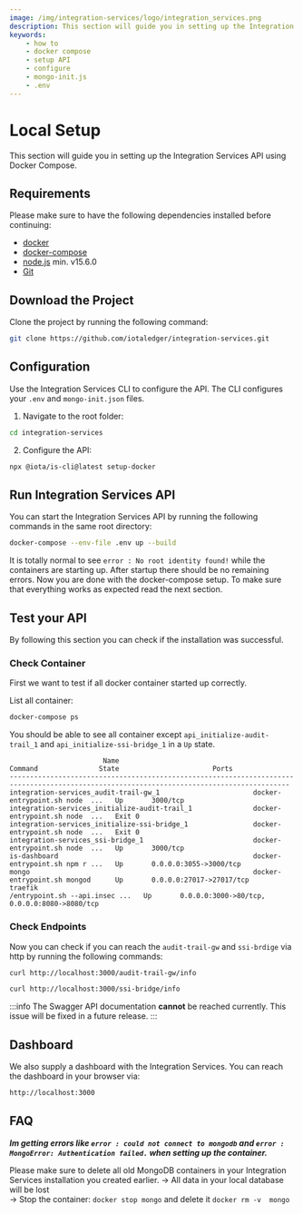```yaml
---
image: /img/integration-services/logo/integration_services.png
description: This section will guide you in setting up the Integration Service API using Docker Compose.
keywords:
    - how to
    - docker compose
    - setup API
    - configure
    - mongo-init.js
    - .env
---
```


# Local Setup

This section will guide you in setting up the Integration Services API using Docker Compose.

## Requirements

Please make sure to have the following dependencies installed before continuing:

-   [docker](https://docs.docker.com/get-docker/)
-   [docker-compose](https://docs.docker.com/compose/install/)
-   [node.js](https://nodejs.org/) min. v15.6.0
-   [Git](https://git-scm.com/book/en/v2/Getting-Started-Installing-Git)

## Download the Project

Clone the project by running the following command:

```bash
git clone https://github.com/iotaledger/integration-services.git
```

## Configuration

Use the Integration Services CLI to configure the API. The CLI configures your `.env` and `mongo-init.json` files.

1. Navigate to the root folder:

```bash
cd integration-services
```

2. Configure the API:

```bash
npx @iota/is-cli@latest setup-docker
```

## Run Integration Services API

You can start the Integration Services API by running the following commands in the same root directory:

```bash
docker-compose --env-file .env up --build
```
It is totally normal to see `error : No root identity found!` while the containers are starting up. After startup there should be no remaining errors.
Now you are done with the docker-compose setup. To make sure that everything works as expected read the next section.

## Test your API

By following this section you can check if the installation was successful.

### Check Container

First we want to test if all docker container started up correctly.

List all container:

```bash
docker-compose ps
```

You should be able to see all container except `api_initialize-audit-trail_1` and `api_initialize-ssi-bridge_1` in a `Up` state.

```
                       Name                                     Command               State                       Ports                    
-------------------------------------------------------------------------------------------------------------------------------------------
integration-services_audit-trail-gw_1                       docker-entrypoint.sh node  ...   Up       3000/tcp                                    
integration-services_initialize-audit-trail_1               docker-entrypoint.sh node  ...   Exit 0                                               
integration-services_initialize-ssi-bridge_1                docker-entrypoint.sh node  ...   Exit 0                                               
integration-services_ssi-bridge_1                           docker-entrypoint.sh node  ...   Up       3000/tcp                                    
is-dashboard                                                docker-entrypoint.sh npm r ...   Up       0.0.0.0:3055->3000/tcp                      
mongo                                                       docker-entrypoint.sh mongod      Up       0.0.0.0:27017->27017/tcp                    
traefik                                                     /entrypoint.sh --api.insec ...   Up       0.0.0.0:3000->80/tcp, 0.0.0.0:8080->8080/tcp
```

### Check Endpoints

Now you can check if you can reach the `audit-trail-gw` and `ssi-brdige` via http by running the following commands:

```bash
curl http://localhost:3000/audit-trail-gw/info
```

```bash
curl http://localhost:3000/ssi-bridge/info
```

:::info
The Swagger API documentation **cannot** be reached currently. This issue will be fixed in a future release.
:::

## Dashboard

We also supply a dashboard with the Integration Services. You can reach the dashboard in your browser via:

```bash
http://localhost:3000
```

## FAQ

***Im getting errors like `error : could not connect to mongodb` and  `error : MongoError: Authentication failed.` when setting up the container.***

Please make sure to delete all old MongoDB containers in your Integration Services installation you created earlier.
-> All data in your local database will be lost <br/>
-> Stop the container: `docker stop mongo` and delete it `docker rm -v  mongo`
